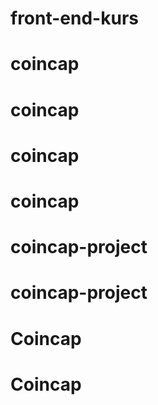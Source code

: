 # front-end-kurs
# coincap
# coincap
# coincap
# coincap
# coincap-project
# coincap-project
# Coincap
# Coincap
